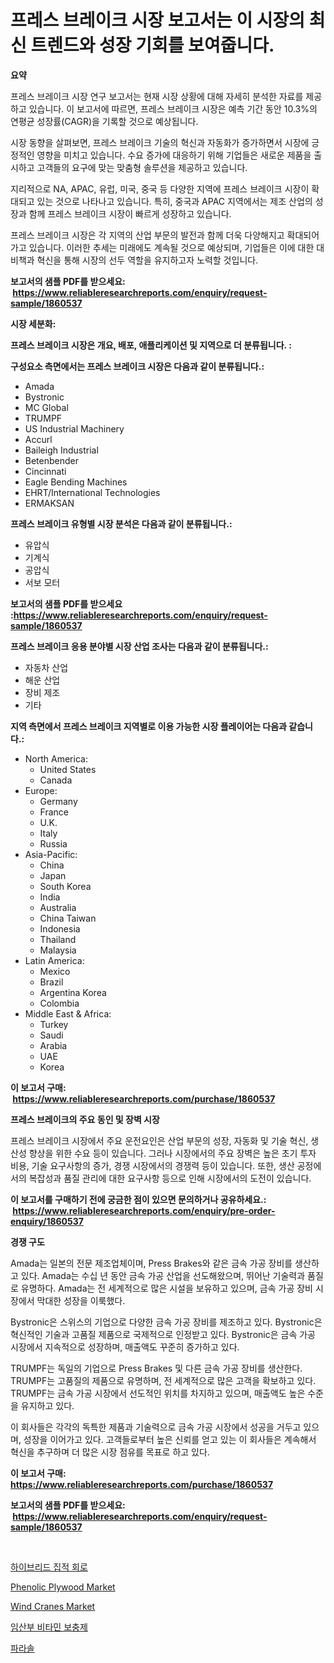 <p><h1>프레스 브레이크 시장 보고서는 이 시장의 최신 트렌드와 성장 기회를 보여줍니다.</h1></p><p><strong>요약</strong></p>
<p><p>프레스 브레이크 시장 연구 보고서는 현재 시장 상황에 대해 자세히 분석한 자료를 제공하고 있습니다. 이 보고서에 따르면, 프레스 브레이크 시장은 예측 기간 동안 10.3%의 연평균 성장률(CAGR)을 기록할 것으로 예상됩니다.</p><p>시장 동향을 살펴보면, 프레스 브레이크 기술의 혁신과 자동화가 증가하면서 시장에 긍정적인 영향을 미치고 있습니다. 수요 증가에 대응하기 위해 기업들은 새로운 제품을 출시하고 고객들의 요구에 맞는 맞춤형 솔루션을 제공하고 있습니다.</p><p>지리적으로 NA, APAC, 유럽, 미국, 중국 등 다양한 지역에 프레스 브레이크 시장이 확대되고 있는 것으로 나타나고 있습니다. 특히, 중국과 APAC 지역에서는 제조 산업의 성장과 함께 프레스 브레이크 시장이 빠르게 성장하고 있습니다.</p><p>프레스 브레이크 시장은 각 지역의 산업 부문의 발전과 함께 더욱 다양해지고 확대되어 가고 있습니다. 이러한 추세는 미래에도 계속될 것으로 예상되며, 기업들은 이에 대한 대비책과 혁신을 통해 시장의 선두 역할을 유지하고자 노력할 것입니다.</p></p>
<p><strong>보고서의 샘플 PDF를 받으세요: &nbsp;<a href="https://www.reliableresearchreports.com/enquiry/request-sample/1860537">https://www.reliableresearchreports.com/enquiry/request-sample/1860537</a></strong></p>
<p><strong>시장 세분화:</strong></p>
<p><strong> 프레스 브레이크 시장은 개요, 배포, 애플리케이션 및 지역으로 더 분류됩니다. :</strong></p>
<p><strong>구성요소 측면에서는 프레스 브레이크 시장은 다음과 같이 분류됩니다.:</strong></p>
<p><ul><li>Amada</li><li>Bystronic</li><li>MC Global</li><li>TRUMPF</li><li>US Industrial Machinery</li><li>Accurl</li><li>Baileigh Industrial</li><li>Betenbender</li><li>Cincinnati</li><li>Eagle Bending Machines</li><li>EHRT/International Technologies</li><li>ERMAKSAN</li></ul></p>
<p><strong> 프레스 브레이크 유형별 시장 분석은 다음과 같이 분류됩니다.:</strong></p>
<p><ul><li>유압식</li><li>기계식</li><li>공압식</li><li>서보 모터</li></ul></p>
<p><strong>보고서의 샘플 PDF를 받으세요 :<a href="https://www.reliableresearchreports.com/enquiry/request-sample/1860537">https://www.reliableresearchreports.com/enquiry/request-sample/1860537</a></strong></p>
<p><strong> 프레스 브레이크 응용 분야별 시장 산업 조사는 다음과 같이 분류됩니다.:</strong></p>
<p><ul><li>자동차 산업</li><li>해운 산업</li><li>장비 제조</li><li>기타</li></ul></p>
<p><strong>지역 측면에서 프레스 브레이크 지역별로 이용 가능한 시장 플레이어는 다음과 같습니다.:</strong></p>
<p><ul>
    <li>
        North America:
        <ul>
            <li>United States</li>
            <li>Canada</li>
        </ul>
    </li>
    <li>
        Europe:
        <ul>
            <li>Germany</li>
            <li>France</li>
            <li>U.K.</li>
            <li>Italy</li>
            <li>Russia</li>
        </ul>
    </li>
    <li>
        Asia-Pacific:
        <ul>
            <li>China</li>
            <li>Japan</li>
            <li>South Korea</li>
            <li>India</li>
            <li>Australia</li>
            <li>China Taiwan</li>
            <li>Indonesia</li>
            <li>Thailand</li>
            <li>Malaysia</li>
        </ul>
    </li>
    <li>
        Latin America:
        <ul>
            <li>Mexico</li>
            <li>Brazil</li>
            <li>Argentina Korea</li>
            <li>Colombia</li>
        </ul>
    </li>
    <li>
        Middle East & Africa:
        <ul>
            <li>Turkey</li>
            <li>Saudi</li>
            <li>Arabia</li>
            <li>UAE</li>
            <li>Korea</li>
        </ul>
    </li>
    </ul></p>
<p><strong>이 보고서 구매: &nbsp;<a href="https://www.reliableresearchreports.com/purchase/1860537">https://www.reliableresearchreports.com/purchase/1860537</a></strong></p>
<p><strong>프레스 브레이크의 주요 동인 및 장벽 시장</strong></p>
<p><p>프레스 브레이크 시장에서 주요 운전요인은 산업 부문의 성장, 자동화 및 기술 혁신, 생산성 향상을 위한 수요 등이 있습니다. 그러나 시장에서의 주요 장벽은 높은 초기 투자 비용, 기술 요구사항의 증가, 경쟁 시장에서의 경쟁력 등이 있습니다. 또한, 생산 공정에서의 복잡성과 품질 관리에 대한 요구사항 등으로 인해 시장에서의 도전이 있습니다.</p></p>
<p><strong>이 보고서를 구매하기 전에 궁금한 점이 있으면 문의하거나 공유하세요.: &nbsp;<a href="https://www.reliableresearchreports.com/enquiry/pre-order-enquiry/1860537">https://www.reliableresearchreports.com/enquiry/pre-order-enquiry/1860537</a></strong></p>
<p><strong>경쟁 구도</strong></p>
<p><p>Amada는 일본의 전문 제조업체이며, Press Brakes와 같은 금속 가공 장비를 생산하고 있다. Amada는 수십 년 동안 금속 가공 산업을 선도해왔으며, 뛰어난 기술력과 품질로 유명하다. Amada는 전 세계적으로 많은 시설을 보유하고 있으며, 금속 가공 장비 시장에서 막대한 성장을 이룩했다.</p><p>Bystronic은 스위스의 기업으로 다양한 금속 가공 장비를 제조하고 있다. Bystronic은 혁신적인 기술과 고품질 제품으로 국제적으로 인정받고 있다. Bystronic은 금속 가공 시장에서 지속적으로 성장하며, 매출액도 꾸준히 증가하고 있다.</p><p>TRUMPF는 독일의 기업으로 Press Brakes 및 다른 금속 가공 장비를 생산한다. TRUMPF는 고품질의 제품으로 유명하며, 전 세계적으로 많은 고객을 확보하고 있다. TRUMPF는 금속 가공 시장에서 선도적인 위치를 차지하고 있으며, 매출액도 높은 수준을 유지하고 있다.</p><p>이 회사들은 각각의 독특한 제품과 기술력으로 금속 가공 시장에서 성공을 거두고 있으며, 성장을 이어가고 있다. 고객들로부터 높은 신뢰를 얻고 있는 이 회사들은 계속해서 혁신을 추구하며 더 많은 시장 점유를 목표로 하고 있다.</p></p>
<p><strong>이 보고서 구매: &nbsp; <a href="https://www.reliableresearchreports.com/purchase/1860537">https://www.reliableresearchreports.com/purchase/1860537</a></strong></p>
<p><strong>보고서의 샘플 PDF를 받으세요: &nbsp;<a href="https://www.reliableresearchreports.com/enquiry/request-sample/1860537">https://www.reliableresearchreports.com/enquiry/request-sample/1860537</a></strong><strong></strong></p>
<p>&nbsp;</p>
<p><p><a href="https://medium.com/@vlcostes/%ED%95%98%EC%9D%B4%EB%B8%8C%EB%A6%AC%EB%93%9C-%ED%86%B5%ED%95%A9-%ED%9A%8C%EB%A1%9C-%EC%8B%9C%EC%9E%A5-2031%EB%85%84%EA%B9%8C%EC%A7%80-%ED%8A%B8%EB%A0%8C%EB%93%9C-%EC%98%88%EC%B8%A1-%EB%B0%8F-%EA%B2%BD%EC%9F%81-%EB%B6%84%EC%84%9D-8014f5ac4d16">하이브리드 집적 회로</a></p><p><a href="https://github.com/mauripalmi/Market-Research-Report-List-2/blob/main/phenolic-plywood-market.md">Phenolic Plywood Market</a></p><p><a href="https://issuu.com/reportprime-2/docs/wind-cranes-market-size-2030.pptx">Wind Cranes Market</a></p><p><a href="https://github.com/vs019sa3m8x/Market-Research-Report-List-1/blob/main/6977580192833.md">임산부 비타민 보충제</a></p><p><a href="https://medium.com/@lioneljeyrde454564576/%ED%8C%8C%EB%9D%BC%EC%86%94-%EC%8B%9C%EC%9E%A5-%EC%B6%94%EC%84%B8-%EC%98%88%EC%B8%A1-%EB%B0%8F-%EA%B2%BD%EC%9F%81-%EB%B6%84%EC%84%9D-2031%EB%85%84%EA%B9%8C%EC%A7%80-e7927d9bff6b">파라솔</a></p></p>